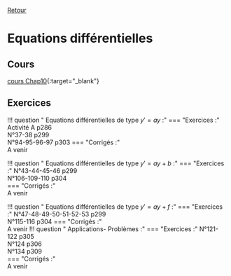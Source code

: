 [Retour](../../Chap.md)
# Equations différentielles  

    
## Cours 
[cours Chap10](./Cours-Chap10.pdf){:target="_blank"}  

## Exercices

!!! question " Equations différentielles de type $y'=ay$ :"
    === "Exercices :" 
         Activité A p286  
         N°37-38 p299  
         N°94-95-96-97 p303
    === "Corrigés :"  
        A venir
        
!!! question " Equations différentielles de type $y'=ay+b$ :"
    === "Exercices :" 
         N°43-44-45-46 p299   
         N°106-109-110 p304  
    === "Corrigés :"  
        A venir

!!! question " Equations différentielles de type $y'=ay+f$ :"
    === "Exercices :" 
         N°47-48-49-50-51-52-53 p299  
         N°115-116 p304
    === "Corrigés :"  
        A venir
!!! question " Applications- Problèmes  :"
    === "Exercices :" 
         N°121-122 p305  
         N°124 p306  
         N°134 p309  
    === "Corrigés :"  
        A venir
